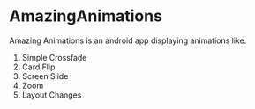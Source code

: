 # AmazingAnimations
Amazing Animations is an android app displaying animations like:
1. Simple Crossfade
2. Card Flip
3. Screen Slide
4. Zoom
5. Layout Changes
